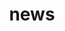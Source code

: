 ---
title: "news"
url: "news"

header_transparent: true

hero:
  headings:
    heading: "소식"
    sub_heading: >-

    text: >-
      소식

    text2: >-
      소식2
---